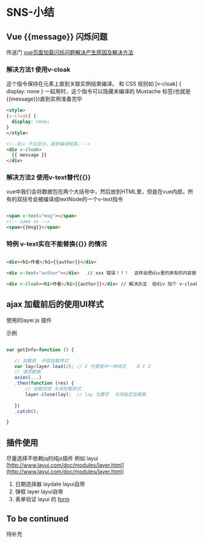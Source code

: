 # SNS-小结






## Vue {{message}} 闪烁问题


传送门 [vue页面加载闪烁问题解决产生原因及解决方法](https://github.com/Yangfan2016/myweb2016/blob/master/2017blog/Vuejs2.0/vue%E9%A1%B5%E9%9D%A2%E5%8A%A0%E8%BD%BD%E9%97%AA%E7%83%81%E9%97%AE%E9%A2%98%E8%A7%A3%E5%86%B3%E4%BA%A7%E7%94%9F%E5%8E%9F%E5%9B%A0%E5%8F%8A%E8%A7%A3%E5%86%B3%E6%96%B9%E6%B3%95.md)

### 解决方法1  使用v-cloak  

这个指令保持在元素上直到关联实例结束编译。 和 CSS 规则如 [v-cloak] { display: none } 一起用时，这个指令可以隐藏未编译的 Mustache 标签(也就是{{message}})直到实例准备完毕

```html
<style>
[v-cloak] {
  display: none;
}
</style>

<!--div 不会显示，直到编译结束。--> 
<div v-cloak>
  {{ message }}
</div>


```

### 解决方法2 使用v-text替代{{}}

vue中我们会将数据包在两个大括号中，然后放到HTML里，但是在vue内部，所有的双括号会被编译成textNode的一个v-text指令

```html

<span v-text="msg"></span>
<!-- same as -->
<span>{{msg}}</span>

```


### 特例  v-text实在不能替换{{}} 的情况


```html

<div><h1>作者</h1>{{author}}</div>

<div v-text="author"></div>   // xxx 错误！！！  这样会把div里的原有的内容替换

<div v-cloak><h1>作者</h1>{{author}}</div> // 解决办法  给div 加个 v-cloak 使其隐藏 待vue 编译完成在显示出来

```



## ajax 加载前后的使用UI样式

使用的layer.js 插件

示例

```js

var getInfo=function () {

   // 加载前  开启加载样式
   var lay=layer.load(2); // 2 代表其中一种样式    0 1 2 
   // 请求数据
   axios(...)
   .then(function (res) {
       // 加载完成 关闭加载样式
       layer.close(lay);  // lay 为数字  关闭指定加载框
   
   })
   .catch();

}


```

## 插件使用

尽量选择不依赖jq的纯js插件  例如 layui   [http://www.layui.com/doc/modules/layer.html](http://www.layui.com/doc/modules/layer.html)

1. 日期选择器 laydate   layui自带
2. 弹框   layer          layui自带
3. 表单验证   layui 的 [form](http://www.layui.com/doc/element/form.html)      



## To be continued

待补充

